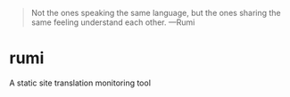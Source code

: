 > Not the ones speaking the same language, but the ones sharing the same feeling understand each other.   &mdash;Rumi

# rumi
A static site translation monitoring tool

